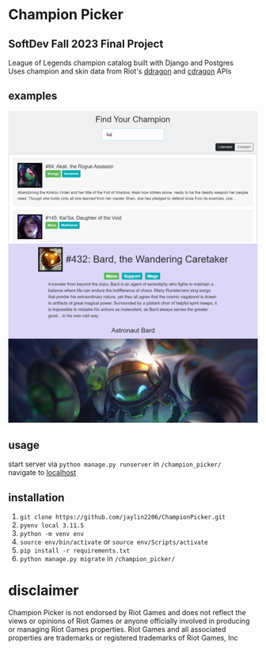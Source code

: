 # Champion Picker

## SoftDev Fall 2023 Final Project

League of Legends champion catalog built with Django and Postgres\
Uses champion and skin data from Riot's [ddragon](https://ddragon.leagueoflegends.com/cdn/13.24.1/data/en_US/champion.json) and [cdragon](https://raw.communitydragon.org/latest/plugins/rcp-be-lol-game-data/global/default/v1/champions/{id}.json) APIs

## examples

![Champions](https://github.com/jaylin2206/ChampionPicker/blob/main/images/champions.png)
![Champion](https://github.com/jaylin2206/ChampionPicker/blob/main/images/champion.png)

## usage

start server via `python manage.py runserver` in `/champion_picker/`\
navigate to [localhost](http://127.0.0.1:8000/)

## installation

1. `git clone https://github.com/jaylin2206/ChampionPicker.git`
2. `pyenv local 3.11.5`
3. `python -m venv env`
4. `source env/bin/activate` or `source env/Scripts/activate`
5. `pip install -r requirements.txt`
6. `python manage.py migrate` in `/champion_picker/`

# disclaimer

Champion Picker is not endorsed by Riot Games and does not reflect the views or opinions of Riot Games or anyone officially involved in producing or managing Riot Games properties. Riot Games and all associated properties are trademarks or registered trademarks of Riot Games, Inc
